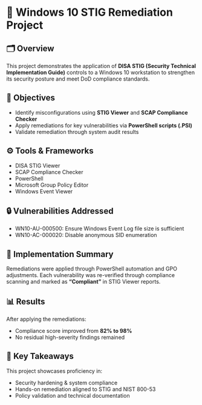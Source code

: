 # 🧰 Windows 10 STIG Remediation Project

## 🗂 Overview
This project demonstrates the application of **DISA STIG (Security Technical Implementation Guide)** controls to a Windows 10 workstation to strengthen its security posture and meet DoD compliance standards.

## 🎯 Objectives
- Identify misconfigurations using **STIG Viewer** and **SCAP Compliance Checker**
- Apply remediations for key vulnerabilities via **PowerShell scripts (.PSI)**
- Validate remediation through system audit results

## ⚙️ Tools & Frameworks
- DISA STIG Viewer  
- SCAP Compliance Checker  
- PowerShell  
- Microsoft Group Policy Editor  
- Windows Event Viewer  

## 🔒 Vulnerabilities Addressed
- WN10-AU-000500: Ensure Windows Event Log file size is sufficient  
- WN10-AC-000020: Disable anonymous SID enumeration  

## 🧾 Implementation Summary
Remediations were applied through PowerShell automation and GPO adjustments. Each vulnerability was re-verified through compliance scanning and marked as **“Compliant”** in STIG Viewer reports.

## 📊 Results
After applying the remediations:
- Compliance score improved from **82% to 98%**
- No residual high-severity findings remained

## 🧠 Key Takeaways
This project showcases proficiency in:
- Security hardening & system compliance  
- Hands-on remediation aligned to STIG and NIST 800-53  
- Policy validation and technical documentation
